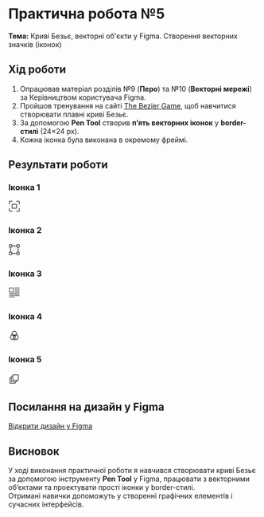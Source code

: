 # Практична робота №5
**Тема:** Криві Безьє, векторні об'єкти у Figma. Створення векторних значків (іконок)

## Хід роботи

1. Опрацював матеріал розділів №9 (**Перо**) та №10 (**Векторні мережі**) за Керівництвом користувача Figma.  
2. Пройшов тренування на сайті [The Bezier Game](https://bezier.method.ac/?authuser=0), щоб навчитися створювати плавні криві Безьє.  
3. За допомогою **Pen Tool** створив **п’ять векторних іконок** у **border-стилі** (24×24 px).  
4. Кожна іконка була виконана в окремому фреймі.  

## **Результати роботи**

### **Іконка 1**
![Іконка 1](images/Icon1.png)  

### **Іконка 2**
![Іконка 2](images/Icon2.png)  

### **Іконка 3**
![Іконка 3](images/Icon3.png)  

### **Іконка 4**
![Іконка 4](images/Icon4.png)  

### **Іконка 5**
![Іконка 5](images/Icon5.png)  

## **Посилання на дизайн у Figma**
[Відкрити дизайн у Figma](https://www.figma.com/design/REIYg89m55MaEEav5p7cQ6/Icons?m=auto&t=q4ERi8L5xC5ZQbFu-6)

## **Висновок**
У ході виконання практичної роботи я навчився створювати криві Безьє за допомогою інструменту **Pen Tool** у Figma, працювати з векторними об’єктами та проектувати прості іконки у border-стилі.  
Отримані навички допоможуть у створенні графічних елементів і сучасних інтерфейсів.

